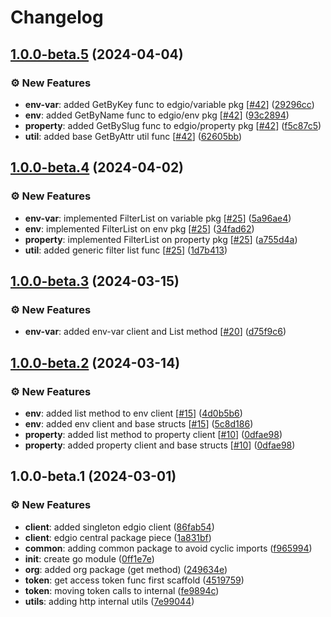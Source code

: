 # Changelog

## [1.0.0-beta.5](https://github.com/42dx/edgio-go-sdk/compare/v1.0.0-beta.4...v1.0.0-beta.5) (2024-04-04)

### ⚙️ New Features

* **env-var**: added GetByKey func to edgio/variable pkg [[#42](https://github.com/42dx/edgio-go-sdk/issues/42)] ([29296cc](https://github.com/42dx/edgio-go-sdk/commit/29296ccba7c6048b86ce5d2e21f085523b549287))
* **env**: added GetByName func to edgio/env pkg [[#42](https://github.com/42dx/edgio-go-sdk/issues/42)] ([93c2894](https://github.com/42dx/edgio-go-sdk/commit/93c28944f7796ca538dd1c7c0fb8e999c0b2da16))
* **property**: added GetBySlug func to edgio/property pkg [[#42](https://github.com/42dx/edgio-go-sdk/issues/42)] ([f5c87c5](https://github.com/42dx/edgio-go-sdk/commit/f5c87c5bbf853b952f04fd4a24057fff57f54a58))
* **util**: added base GetByAttr util func [[#42](https://github.com/42dx/edgio-go-sdk/issues/42)] ([62605bb](https://github.com/42dx/edgio-go-sdk/commit/62605bb430fa5e6a53ba0022aac1bbb26e602ecd))

## [1.0.0-beta.4](https://github.com/42dx/edgio-go-sdk/compare/v1.0.0-beta.3...v1.0.0-beta.4) (2024-04-02)

### ⚙️ New Features

* **env-var**: implemented FilterList on variable pkg [[#25](https://github.com/42dx/edgio-go-sdk/issues/25)] ([5a96ae4](https://github.com/42dx/edgio-go-sdk/commit/5a96ae47df30d26060f315a37f47ceb097322228))
* **env**: implemented FilterList on env pkg [[#25](https://github.com/42dx/edgio-go-sdk/issues/25)] ([34fad62](https://github.com/42dx/edgio-go-sdk/commit/34fad62dc51773178bc72175d18ee0d8f8411f74))
* **property**: implemented FilterList on property pkg [[#25](https://github.com/42dx/edgio-go-sdk/issues/25)] ([a755d4a](https://github.com/42dx/edgio-go-sdk/commit/a755d4a625a94054a04ab397cae87b03ef93815c))
* **util**: added generic filter list func [[#25](https://github.com/42dx/edgio-go-sdk/issues/25)] ([1d7b413](https://github.com/42dx/edgio-go-sdk/commit/1d7b413bcba173aef1509a768a29f55c17126c92))

## [1.0.0-beta.3](https://github.com/42dx/edgio-go-sdk/compare/v1.0.0-beta.2...v1.0.0-beta.3) (2024-03-15)

### ⚙️ New Features

* **env-var**: added env-var client and List method [[#20](https://github.com/42dx/edgio-go-sdk/issues/20)] ([d75f9c6](https://github.com/42dx/edgio-go-sdk/commit/d75f9c6e74a7be61457e1a6db76e54b15768927b))

## [1.0.0-beta.2](https://github.com/42dx/edgio-go-sdk/compare/v1.0.0-beta.1...v1.0.0-beta.2) (2024-03-14)

### ⚙️ New Features

- **env**: added list method to env client [[#15](https://github.com/42dx/edgio-go-sdk/issues/15)] ([4d0b5b6](https://github.com/42dx/edgio-go-sdk/commit/4d0b5b6b74897d599a2782f46a553105b63607a7))
- **env**: added env client and base structs [[#15](https://github.com/42dx/edgio-go-sdk/issues/15)] ([5c8d186](https://github.com/42dx/edgio-go-sdk/commit/5c8d1869322682b5491322895801a145cd2b1bea))
- **property**: added list method to property client [[#10](https://github.com/42dx/edgio-go-sdk/issues/10)] ([0dfae98](https://github.com/42dx/edgio-go-sdk/commit/0dfae98410a6c3a8b009247eb883e7c564d22ac4))
- **property**: added property client and base structs [[#10](https://github.com/42dx/edgio-go-sdk/issues/10)] ([0dfae98](https://github.com/42dx/edgio-go-sdk/commit/0dfae98410a6c3a8b009247eb883e7c564d22ac4))

## 1.0.0-beta.1 (2024-03-01)

### ⚙️ New Features

- **client**: added singleton edgio client ([86fab54](https://github.com/42dx/edgio-go-sdk/commit/86fab5410ec2bbbc2e0bf77ad92cdc46f731c63b))
- **client**: edgio central package piece ([1a831bf](https://github.com/42dx/edgio-go-sdk/commit/1a831bfbf135f831f9f17cc17ea1f70b15c86a4d))
- **common**: adding common package to avoid cyclic imports ([f965994](https://github.com/42dx/edgio-go-sdk/commit/f965994ef5f627b34a0a95f3502d6c6a916fd227))
- **init**: create go module ([0ff1e7e](https://github.com/42dx/edgio-go-sdk/commit/0ff1e7ebf86297b8d11959cb2b0fb0d855abd6e0))
- **org**: added org package (get method) ([249634e](https://github.com/42dx/edgio-go-sdk/commit/249634e07c76fbbfe3d5abe182ddfb17fc685874))
- **token**: get access token func first scaffold ([4519759](https://github.com/42dx/edgio-go-sdk/commit/4519759267fe7abaaf09d19daff0bac3ed095513))
- **token**: moving token calls to internal ([fe9894c](https://github.com/42dx/edgio-go-sdk/commit/fe9894c45ee731570686081458c45a29e80cc3e9))
- **utils**: adding http internal utils ([7e99044](https://github.com/42dx/edgio-go-sdk/commit/7e99044cac89b3d8aca6f4a06393195560456244))
